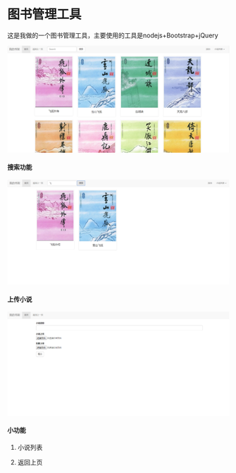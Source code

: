 # 图书管理工具

这是我做的一个图书管理工具，主要使用的工具是nodejs+Bootstrap+jQuery

![image](https://github.com/Newway1997/ManageBooks/blob/master/img/index.PNG)

#### 搜索功能

![image](https://github.com/Newway1997/ManageBooks/blob/master/img/search.png)


#### 上传小说

![image](https://github.com/Newway1997/ManageBooks/blob/master/img/upload.png)

#### 小功能
1. 小说列表

2. 返回上页
